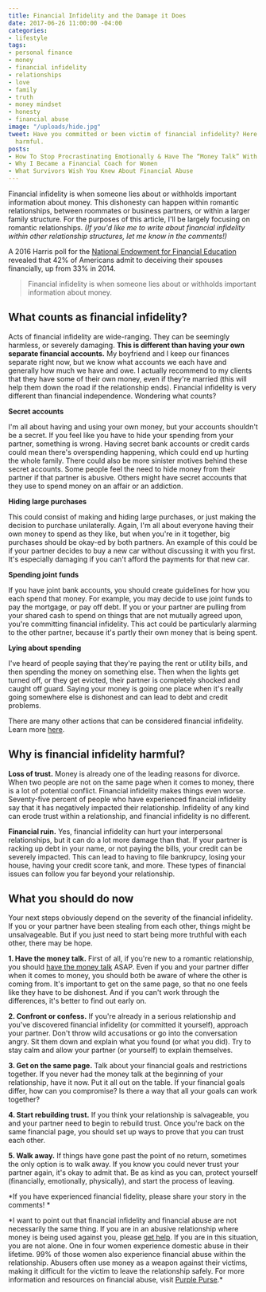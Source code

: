 ```yaml
---
title: Financial Infidelity and the Damage it Does
date: 2017-06-26 11:00:00 -04:00
categories:
- lifestyle
tags:
- personal finance
- money
- financial infidelity
- relationships
- love
- family
- truth
- money mindset
- honesty
- financial abuse
image: "/uploads/hide.jpg"
tweet: Have you committed or been victim of financial infidelity? Here's why it's
  harmful.
posts:
- How To Stop Procrastinating Emotionally & Have The “Money Talk” With Your S.O.
- Why I Became a Financial Coach for Women
- What Survivors Wish You Knew About Financial Abuse
---
```


Financial infidelity is when someone lies about or withholds important information about money. This dishonesty can happen within romantic relationships, between roommates or business partners, or within a larger family structure.  For the purposes of this article, I'll be largely focusing on romantic relationships. *(If you'd like me to write about financial infidelity within other relationship structures, let me know in the comments!)*

A 2016 Harris poll for the [National Endowment for Financial Education ](http://www.nefe.org/press-room/news/americans-confess-to-financial-infidelity.aspx)revealed that 42% of Americans admit to deceiving their spouses financially, up from 33% in 2014.

> Financial infidelity is when someone lies about or withholds important information about money.

## What counts as financial infidelity?

Acts of financial infidelity are wide-ranging. They can be seemingly harmless, or severely damaging. **This is different than having your own separate financial accounts.** My boyfriend and I keep our finances separate right now, but we know what accounts we each have and generally how much we have and owe. I actually recommend to my clients that they have some of their own money, even if they're married (this will help them down the road if the relationship ends). Financial infidelity is very different than financial independence. Wondering what counts?

**Secret accounts**

I'm all about having and using your own money, but your accounts shouldn't be a secret. If you feel like you have to hide your spending from your partner, something is wrong. Having secret bank accounts or credit cards could mean there's overspending happening, which could end up hurting the whole family. There could also be more sinister motives behind these secret accounts. Some people feel the need to hide money from their partner if that partner is abusive. Others might have secret accounts that they use to spend money on an affair or an addiction.

**Hiding large purchases**

This could consist of making and hiding large purchases, or just making the decision to purchase unilaterally. Again, I'm all about everyone having their own money to spend as they like, but when you're in it together, big purchases should be okay-ed by both partners. An example of this could be if your partner decides to buy a new car without discussing it with you first. It's especially damaging if you can't afford the payments for that new car.

**Spending joint funds**

If you have joint bank accounts, you should create guidelines for how you each spend that money. For example, you may decide to use joint funds to pay the mortgage, or pay off debt. If you or your partner are pulling from your shared cash to spend on things that are not mutually agreed upon, you're committing financial infidelity. This act could be particularly alarming to the other partner, because it's partly their own money that is being spent.

**Lying about spending**

I've heard of people saying that they're paying the rent or utility bills, and then spending the money on something else. Then when the lights get turned off, or they get evicted, their partner is completely shocked and caught off guard. Saying your money is going one place when it's really going somewhere else is dishonest and can lead to debt and credit problems.

There are many other actions that can be considered financial infidelity. Learn more [here](https://www.forbes.com/sites/vanessamcgrady/2016/06/02/infidelity/#5eb6147d3735).

## Why is financial infidelity harmful?

**Loss of trust.** Money is already one of the leading reasons for divorce. When two people are not on the same page when it comes to money, there is a lot of potential conflict. Financial infidelity makes things even worse. Seventy-five percent of people who have experienced financial infidelity say that it has negatively impacted their relationship. Infidelity of any kind can erode trust within a relationship, and financial infidelity is no different.

**Financial ruin.** Yes, financial infidelity can hurt your interpersonal relationships, but it can do a lot more damage than that. If your partner is racking up debt in your name, or not paying the bills, your credit can be severely impacted. This can lead to having to file bankrupcy, losing your house, having your credit score tank, and more. These types of financial issues can follow you far beyond your relationship.

## What you should do now

Your next steps obviously depend on the severity of the financial infidelity. If you or your partner have been stealing from each other, things might be unsalvageable.  But if you just need to start being more truthful with each other, there may be hope.

**1. Have the money talk.** First of all, if you're new to a romantic relationship, you should [have the money talk](https://www.maggiegermano.com/blog/have-the-money-talk) ASAP. Even if you and your partner differ when it comes to money, you should both be aware of where the other is coming from. It's important to get on the same page, so that no one feels like they have to be dishonest. And if you can't work through the differences, it's better to find out early on.

**2. Confront or confess.** If you're already in a serious relationship and you've discovered financial infidelity (or committed it yourself), approach your partner. Don't throw wild accusations or go into the conversation angry. Sit them down and explain what you found (or what you did). Try to stay calm and allow your partner (or yourself) to explain themselves. 

**3. Get on the same page.** Talk about your financial goals and restrictions together. If you never had the money talk at the beginning of your relationship, have it now. Put it all out on the table. If your financial goals differ, how can you compromise? Is there a way that all your goals can work together?

**4. Start rebuilding trust.** If you think your relationship is salvageable, you and your partner need to begin to rebuild trust. Once you're back on the same financial page, you should set up ways to prove that you can trust each other. 

**5. Walk away.** If things have gone past the point of no return, sometimes the only option is to walk away. If you know you could never trust your partner again, it's okay to admit that. Be as kind as you can, protect yourself (financially, emotionally, physically), and start the process of leaving.

*If you have experienced financial fidelity, please share your story in the comments! *

\*I want to point out that financial infidelity and financial abuse are not necessarily the same thing. If you are in an abusive relationship where money is being used against you, please [get help](http://www.thehotline.org/). If you are in this situation, you are not alone. One in four women experience domestic abuse in their lifetime. 99% of those women also experience financial abuse within the relationship. Abusers often use money as a weapon against their victims, making it difficult for the victim to leave the relationship safely. For more information and resources on financial abuse, visit [Purple Purse](http://purplepurse.com/).\*